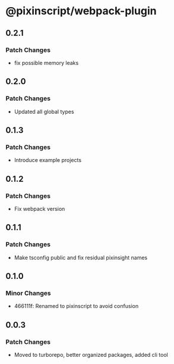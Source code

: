 # @pixinscript/webpack-plugin

## 0.2.1

### Patch Changes

- fix possible memory leaks

## 0.2.0

### Patch Changes

- Updated all global types

## 0.1.3

### Patch Changes

- Introduce example projects

## 0.1.2

### Patch Changes

- Fix webpack version

## 0.1.1

### Patch Changes

- Make tsconfig public and fix residual pixinsight names

## 0.1.0

### Minor Changes

- 466111f: Renamed to pixinscript to avoid confusion

## 0.0.3

### Patch Changes

- Moved to turborepo, better organized packages, added cli tool
